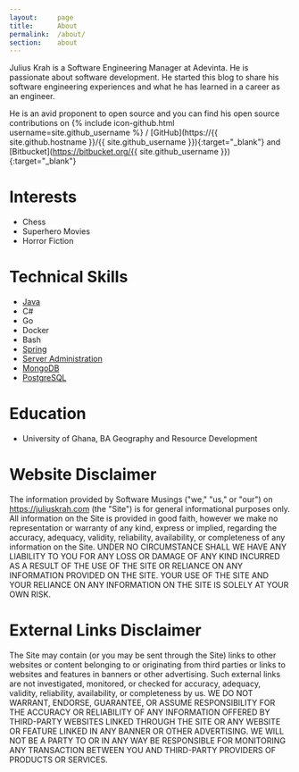 ```yaml
---
layout:     page
title:      About
permalink:  /about/
section:    about
---
```


Julius Krah is a Software Engineering Manager at Adevinta. He is passionate about software development.
He started this blog to share his software engineering experiences and what he has learned in a career as
an engineer.  

He is an avid proponent to open source and you can find his open source contributions on
{% include icon-github.html username=site.github_username %} /
[GitHub](https://{{ site.github.hostname }}/{{ site.github_username }}){:target="_blank"} and
[Bitbucket](https://bitbucket.org/{{ site.github_username }}){:target="_blank"}

# Interests

- Chess
- Superhero Movies
- Horror Fiction

# Technical Skills

- [Java](/tag/java)
- C#
- Go
- Docker
- Bash
- [Spring](/tag/spring)
- [Server Administration](/tag/ubuntu)
- [MongoDB](/tag/mongodb)
- [PostgreSQL](/tag/postgres)

# Education

- University of Ghana, BA Geography and Resource Development

# Website Disclaimer

The information provided by Software Musings ("we," "us," or "our") on <https://juliuskrah.com> (the "Site")
is for general informational purposes only. All information on the Site
is provided in good faith, however we make no representation or warranty of any kind, express or implied, regarding the accuracy, adequacy, validity, reliability, availability, or completeness of any information on the Site. 
UNDER NO CIRCUMSTANCE SHALL WE HAVE ANY LIABILITY TO YOU FOR ANY LOSS OR DAMAGE OF ANY KIND INCURRED AS A RESULT OF THE USE OF THE SITE OR RELIANCE 
ON ANY INFORMATION PROVIDED ON THE SITE. YOUR USE OF THE SITE AND YOUR RELIANCE ON ANY INFORMATION ON THE SITE IS SOLELY AT YOUR OWN RISK.

# External Links Disclaimer

The Site may contain (or you may be sent through the Site) links to other
websites or content belonging to or originating from third parties or links to
websites and features in banners or other advertising. Such external links are
not investigated, monitored, or checked for accuracy, adequacy, validity, reliability,
availability, or completeness by us. WE DO NOT WARRANT, ENDORSE, GUARANTEE, OR
ASSUME RESPONSIBILITY FOR THE ACCURACY OR RELIABILITY OF ANY INFORMATION
OFFERED BY THIRD-PARTY WEBSITES LINKED THROUGH THE SITE OR ANY WEBSITE OR
FEATURE LINKED IN ANY BANNER OR OTHER ADVERTISING. WE WILL NOT BE A PARTY TO OR
IN ANY WAY BE RESPONSIBLE FOR MONITORING ANY TRANSACTION BETWEEN YOU AND THIRD-PARTY PROVIDERS OF PRODUCTS OR SERVICES.
